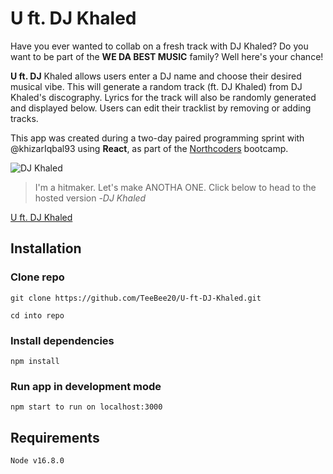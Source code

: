 # U ft. DJ Khaled

Have you ever wanted to collab on a fresh track with DJ Khaled? Do you want to be part of the **WE DA BEST MUSIC** family? Well here's your chance!

**U ft. DJ** Khaled allows users enter a DJ name and choose their desired musical vibe. This will generate a random track (ft. DJ Khaled) from DJ Khaled's discography. Lyrics for the track will also be randomly generated and displayed below. Users can edit their tracklist by removing or adding tracks.

This app was created during a two-day paired programming sprint with @khizarIqbal93 using **React**, as part of the [Northcoders](https://northcoders.com/) bootcamp.

![DJ Khaled](https://vegasmagazine.com/get/files/image/galleries/DJ-Khaled-1.jpg)

> I'm a hitmaker. Let's make ANOTHA ONE.
> Click below to head to the hosted version -_DJ Khaled_

[U ft. DJ Khaled](https://u-ft-djkhaled.netlify.app/)

## Installation

### Clone repo

    git clone https://github.com/TeeBee20/U-ft-DJ-Khaled.git

    cd into repo

### Install dependencies

    npm install

### Run app in development mode

    npm start to run on localhost:3000

## Requirements

    Node v16.8.0
